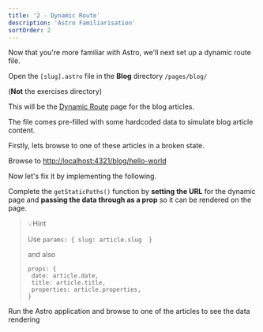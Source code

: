 ```yaml
---
title: '2 - Dynamic Route'
description: 'Astro Familiarisation'
sortOrder: 2
---
```


Now that you're more familiar with Astro, we'll next set up a dynamic route file.

Open the `[slug].astro` file in the **Blog** directory `/pages/blog/`

(**Not** the exercises directory)

This will be the [Dynamic Route](https://docs.astro.build/en/guides/routing/#dynamic-routes) page for the blog articles.

The file comes pre-filled with some hardcoded data to simulate blog article content.

Firstly, lets browse to one of these articles in a broken state.

Browse to [http://localhost:4321/blog/hello-world](http://localhost:4321/blog/hello-world)

Now let's fix it by implementing the following.

Complete the `getStaticPaths()` function by **setting the URL** for the dynamic page and **passing the data through as a prop** so it can be rendered on the page.

> 💡Hint
>
> Use `params: { slug: article.slug  }`
>
> and also
>
> ```
> props: {
>  date: article.date,
>  title: article.title,
>  properties: article.properties,
> }
> ```

Run the Astro application and browse to one of the articles to see the data rendering
